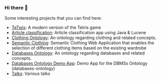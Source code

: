 ### Hi there 👋

Some interesting projects that you can find here:
- [TeTwix](https://github.com/danielamariei/tetwix): A modern version of the Tetris game
- [Article classification](https://github.com/danielamariei/item-classification): Article classification app using Java & Lucene
- [Clothing Ontology](https://github.com/danielamariei/clothing-ontology): An ontology regarding clothing and related concepts. 
- [Semantic Clothing](https://github.com/danielamariei/semantic-clothing): Semantic Clothing Web Application that enables the selection of different clothing items based on the existing wardrobe
- [Databases Ontology](https://github.com/danielamariei/databases-ontology): An ontology regarding databases and related concepts. 
- [Databases Ontology Demo App](https://github.com/danielamariei/databases-ontology-demo-app): Demo App for the DBMSs Ontology (databases-ontology)
- [Talks](https://github.com/danielamariei/talks): Various talks


<!--
**danielamariei/danielamariei** is a ✨ _special_ ✨ repository because its `README.md` (this file) appears on your GitHub profile.

Here are some ideas to get you started:

- 🔭 I’m currently working on ...
- 🌱 I’m currently learning ...
- 👯 I’m looking to collaborate on ...
- 🤔 I’m looking for help with ...
- 💬 Ask me about ...
- 📫 How to reach me: ...
- 😄 Pronouns: ...
- ⚡ Fun fact: ...
-->
